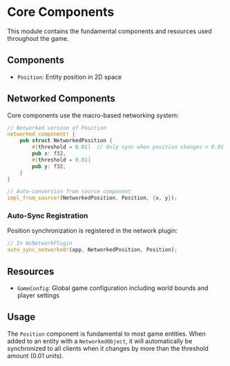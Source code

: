 # Core Components

This module contains the fundamental components and resources used throughout the game.

## Components

- `Position`: Entity position in 2D space

## Networked Components

Core components use the macro-based networking system:

```rust
// Networked version of Position
networked_component! {
    pub struct NetworkedPosition {
        #[threshold = 0.01]  // Only sync when position changes > 0.01
        pub x: f32,
        #[threshold = 0.01]
        pub y: f32,
    }
}

// Auto-conversion from source component
impl_from_source!(NetworkedPosition, Position, {x, y});
```

### Auto-Sync Registration

Position synchronization is registered in the network plugin:

```rust
// In WsNetworkPlugin
auto_sync_networked!(app, NetworkedPosition, Position);
```

## Resources

- `GameConfig`: Global game configuration including world bounds and player settings

## Usage

The `Position` component is fundamental to most game entities. When added to an entity with a `NetworkedObject`, it will automatically be synchronized to all clients when it changes by more than the threshold amount (0.01 units).
